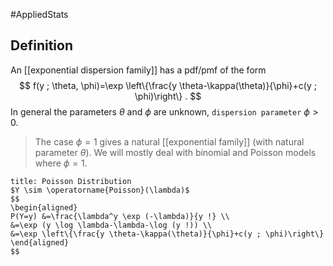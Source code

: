 #AppliedStats 

## Definition
An [[exponential dispersion family]] has a pdf/pmf of the form
$$
f(y ; \theta, \phi)=\exp \left\{\frac{y \theta-\kappa(\theta)}{\phi}+c(y ; \phi)\right\} .
$$
In general the parameters $\theta$ and $\phi$ are unknown, `dispersion parameter` $\phi>0$.

> The case $\phi=1$ gives a natural [[exponential family]] (with natural parameter $\theta$). We will mostly deal with binomial and Poisson models where $\phi=1$.

```ad-example
title: Poisson Distribution
$Y \sim \operatorname{Poisson}(\lambda)$
$$
\begin{aligned}
P(Y=y) &=\frac{\lambda^y \exp (-\lambda)}{y !} \\
&=\exp (y \log \lambda-\lambda-\log (y !)) \\
&=\exp \left\{\frac{y \theta-\kappa(\theta)}{\phi}+c(y ; \phi)\right\}
\end{aligned}
$$
```